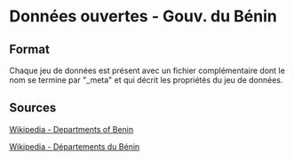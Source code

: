 # Données ouvertes - Gouv. du Bénin

## Format
Chaque jeu de données est présent avec un fichier complémentaire dont le nom se termine par "_meta" et qui décrit les propriétés du jeu de données.

## Sources
[Wikipedia - Departments of Benin](https://en.wikipedia.org/wiki/Departments_of_Benin) 

[Wikipedia - Départements du Bénin](https://fr.wikipedia.org/wiki/D%C3%A9partement_du_B%C3%A9nin)
